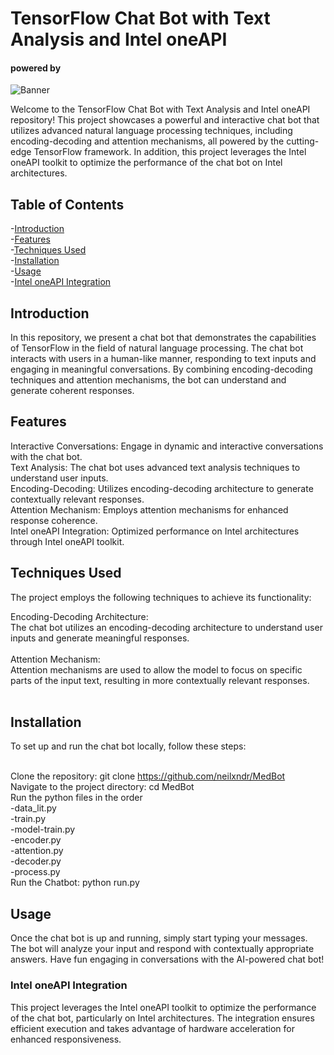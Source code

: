 # TensorFlow Chat Bot with Text Analysis and Intel oneAPI

#### powered by
![Banner](https://www.intel.com/content/dam/www/central-libraries/us/en/images/2022-09/one-api-white-logo-code-lion-image.jpg.rendition.intel.web.1648.927.jpg)

Welcome to the TensorFlow Chat Bot with Text Analysis and Intel oneAPI repository! This project showcases a powerful and interactive chat bot that utilizes advanced natural language processing techniques, including encoding-decoding and attention mechanisms, all powered by the cutting-edge TensorFlow framework. In addition, this project leverages the Intel oneAPI toolkit to optimize the performance of the chat bot on Intel architectures.

## Table of Contents
-[Introduction](#introduction)<br>
-[Features](#features)<br>
-[Techniques Used](#techniques_used)<br>
-[Installation](#installation)<br>
-[Usage](#usage)<br>
-[Intel oneAPI Integration](#inteloneapiintegration)<br>

## Introduction
In this repository, we present a chat bot that demonstrates the capabilities of TensorFlow in the field of natural language processing. The chat bot interacts with users in a human-like manner, responding to text inputs and engaging in meaningful conversations. By combining encoding-decoding techniques and attention mechanisms, the bot can understand and generate coherent responses.

## Features
Interactive Conversations: Engage in dynamic and interactive conversations with the chat bot.<br>
Text Analysis: The chat bot uses advanced text analysis techniques to understand user inputs.<br>
Encoding-Decoding: Utilizes encoding-decoding architecture to generate contextually relevant responses.<br>
Attention Mechanism: Employs attention mechanisms for enhanced response coherence.<br>
Intel oneAPI Integration: Optimized performance on Intel architectures through Intel oneAPI toolkit.<br>

## Techniques Used
The project employs the following techniques to achieve its functionality:

Encoding-Decoding Architecture: <br>
The chat bot utilizes an encoding-decoding architecture to understand user inputs and generate meaningful responses.<br><br>
Attention Mechanism:<br>
Attention mechanisms are used to allow the model to focus on specific parts of the input text, resulting in more contextually relevant responses.<br><br>

## Installation
To set up and run the chat bot locally, follow these steps:<br><br>

Clone the repository: git clone https://github.com/neilxndr/MedBot<br>
Navigate to the project directory: cd MedBot<br>
Run the python files in the order<br>
-data_lit.py<br>
-train.py<br>
-model-train.py<br>
-encoder.py<br>
-attention.py<br>
-decoder.py<br>
-process.py<br>
Run the Chatbot: python run.py

## Usage
Once the chat bot is up and running, simply start typing your messages. The bot will analyze your input and respond with contextually appropriate answers. Have fun engaging in conversations with the AI-powered chat bot!

### Intel oneAPI Integration
This project leverages the Intel oneAPI toolkit to optimize the performance of the chat bot, particularly on Intel architectures. The integration ensures efficient execution and takes advantage of hardware acceleration for enhanced responsiveness.
